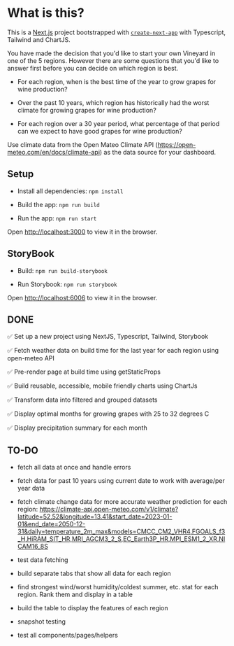 # What is this?

This is a [Next.js](https://nextjs.org/) project bootstrapped with [`create-next-app`](https://github.com/vercel/next.js/tree/canary/packages/create-next-app) with Typescript, Tailwind and ChartJS.

You have made the decision that you'd like to start your own Vineyard in one of the 5 regions. However there are some questions that you'd like to answer first before you can decide on which region is best.

- For each region, when is the best time of the year to grow grapes for wine production?

- Over the past 10 years, which region has historically had the worst climate for growing grapes for wine production?

- For each region over a 30 year period, what percentage of that period can we expect to have good grapes for wine production?

Use climate data from the Open Mateo Climate API (https://open-meteo.com/en/docs/climate-api) as the data source for your dashboard.

## Setup

- Install all dependencies: `npm install`

- Build the app: `npm run build`

- Run the app: `npm run start`

Open [http://localhost:3000](http://localhost:3000) to view it in the browser.

## StoryBook

- Build: `npm run build-storybook`

- Run Storybook: `npm run storybook`

Open [http://localhost:6006](http://localhost:6006) to view it in the browser.

## DONE

✅ Set up a new project using NextJS, Typescript, Tailwind, Storybook

✅ Fetch weather data on build time for the last year for each region using open-meteo API

✅ Pre-render page at build time using getStaticProps

✅ Build reusable, accessible, mobile friendly charts using ChartJs

✅ Transform data into filtered and grouped datasets

✅ Display optimal months for growing grapes with 25 to 32 degrees C

✅ Display precipitation summary for each month

## TO-DO

- fetch all data at once and handle errors

- fetch data for past 10 years using current date to work with average/per year data

- fetch climate change data for more accurate weather prediction for each region:
  https://climate-api.open-meteo.com/v1/climate?latitude=52.52&longitude=13.41&start_date=2023-01-01&end_date=2050-12-31&daily=temperature_2m_max&models=CMCC_CM2_VHR4,FGOALS_f3_H,HiRAM_SIT_HR,MRI_AGCM3_2_S,EC_Earth3P_HR,MPI_ESM1_2_XR,NICAM16_8S

- test data fetching

- build separate tabs that show all data for each region

- find strongest wind/worst humidity/coldest summer, etc. stat for each region. Rank them and display in a table

- build the table to display the features of each region

- snapshot testing

- test all components/pages/helpers
